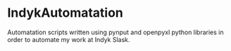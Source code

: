 # IndykAutomatation
Automatation scripts written using pynput and openpyxl python libraries in order to automate my work at Indyk Slask.
